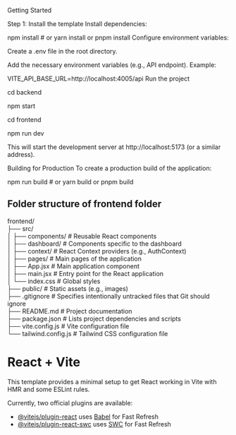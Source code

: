 Getting Started

Step 1: Install the template
Install dependencies:

npm install  # or yarn install or pnpm install
Configure environment variables:

Create a .env file in the root directory.

Add the necessary environment variables (e.g., API endpoint). Example:

VITE_API_BASE_URL=http://localhost:4005/api
Run the project

cd backend 

npm start

cd frontend

npm run dev

This will start the development server at http://localhost:5173 (or a similar address).

Building for Production
To create a production build of the application:

npm run build  # or yarn build or pnpm build

## Folder structure of frontend folder

frontend/  
├── src/  
│   ├── components/        # Reusable React components  
│   ├── dashboard/         # Components specific to the dashboard  
│   ├── context/           # React Context providers (e.g., AuthContext)  
│   ├── pages/             # Main pages of the application  
│   ├── App.jsx            # Main application component  
│   ├── main.jsx           # Entry point for the React application  
│   └── index.css          # Global styles  
├── public/                # Static assets (e.g., images)  
├── .gitignore             # Specifies intentionally untracked files that Git should ignore  
├── README.md              # Project documentation  
├── package.json           # Lists project dependencies and scripts  
├── vite.config.js         # Vite configuration file  
└── tailwind.config.js     # Tailwind CSS configuration file  



# React + Vite

This template provides a minimal setup to get React working in Vite with HMR and some ESLint rules.

Currently, two official plugins are available:

- [@vitejs/plugin-react](https://github.com/vitejs/vite-plugin-react/blob/main/packages/plugin-react/README.md) uses [Babel](https://babeljs.io/) for Fast Refresh
- [@vitejs/plugin-react-swc](https://github.com/vitejs/vite-plugin-react-swc) uses [SWC](https://swc.rs/) for Fast Refresh
